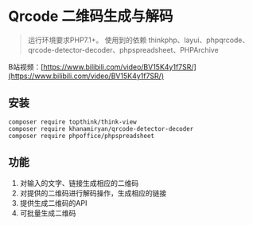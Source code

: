 Qrcode 二维码生成与解码
===============

> 运行环境要求PHP7.1+。
> 使用到的依赖 thinkphp、layui、phpqrcode、qrcode-detector-decoder、phpspreadsheet、PHPArchive

B站视频：[https://www.bilibili.com/video/BV15K4y1f7SR/](https://www.bilibili.com/video/BV15K4y1f7SR/)

## 安装
```shell
composer require topthink/think-view
composer require khanamiryan/qrcode-detector-decoder
composer require phpoffice/phpspreadsheet
```


## 功能

1. 对输入的文字、链接生成相应的二维码
2. 对提供的二维码进行解码操作，生成相应的链接
3. 提供生成二维码的API
4. 可批量生成二维码